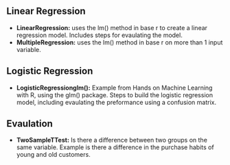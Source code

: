 ## Linear Regression 

- **LinearRegression:** uses the lm() method in base r to create a linear regression model. Includes steps for evaulating the model. 
- **MultipleRegression:** uses the lm() method in base r on more than 1 input variable. 

## Logistic Regression 

- **LogisticRegressionglm():** Example from Hands on Machine Learning with R, using the glm() package. Steps to build the logistic regression model, including evaulating the preformance using a confusion matrix. 

## Evaulation 

- **TwoSampleTTest:** Is there a difference between two groups on the same variable. Example is there a difference in the purchase habits of young and old customers. 
